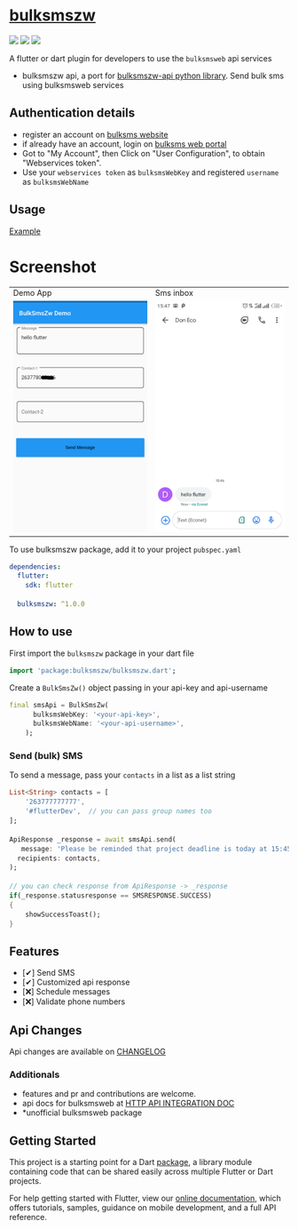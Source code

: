 # [bulksmszw](http://www.bulksmsweb.com/)

<img src="https://img.shields.io/pub/v/bulksmszw?style=for-the-badge">
<img src="https://img.shields.io/github/last-commit/DonnC/bulksmszw">
<img src="https://img.shields.io/twitter/url?label=donix22&style=social&url=https%3A%2F%2Ftwitter.com%2Fdonix_22">

A flutter or dart plugin for developers to use the `bulksmsweb` api services

* bulksmszw api, a port for [bulksmszw-api python library](https://github.com/DonnC/BulkSmsZW-Api). Send bulk sms using bulksmsweb services

## Authentication details
- register an account on [bulksms website](http://www.bulksmsweb.com/)
- if already have an account, login on [bulksms web portal](http://portal.bulksmsweb.com)
- Got to "My Account", then Click on "User Configuration", to obtain "Webservices token".
- Use your `webservices token` as `bulksmsWebKey` and registered `username` as `bulksmsWebName`

## Usage
[Example](https://github.com/DonnC/bulksmszw/tree/main/example/app)

# Screenshot
<table>
   <tr>
      <td> Demo App</td>
      <td> Sms inbox</td>
   </tr>
   <tr>
      <td><img src="screenshots/app.png"</td>
      <td><img src="screenshots/inbox.png"</td>
   </tr>
</table>

To use bulksmszw package, add it to your project `pubspec.yaml`
```yaml
dependencies:
  flutter:
    sdk: flutter

  bulksmszw: ^1.0.0
```

## How to use
First import the `bulksmszw` package in your dart file
```dart
import 'package:bulksmszw/bulksmszw.dart';
```

Create a `BulkSmsZw()` object passing in your api-key and api-username

```dart
final smsApi = BulkSmsZw(
      bulksmsWebKey: '<your-api-key>',
      bulksmsWebName: '<your-api-username>',
    );
```

### Send (bulk) SMS
To send a message, pass your `contacts` in a list as a list string
```dart
List<String> contacts = [
    '263777777777',
    '#flutterDev',  // you can pass group names too
];

ApiResponse _response = await smsApi.send(
   message: 'Please be reminded that project deadline is today at 15:45pm',
  recipients: contacts,
);

// you can check response from ApiResponse -> _response
if(_response.statusresponse == SMSRESPONSE.SUCCESS)
{
    showSuccessToast();
}
```

## Features
- [✔]  Send SMS
- [✔]  Customized api response 
- [❌] Schedule messages
- [❌] Validate phone numbers

## Api Changes
Api changes are available on [CHANGELOG](CHANGELOG.md)

### Additionals
- features and pr and contributions are welcome.
- api docs for bulksmsweb at [HTTP API INTEGRATION DOC](http://portal.bulksmsweb.com/downloads/BulkSMS-API.pdf)
- *unofficial bulksmsweb package

## Getting Started

This project is a starting point for a Dart
[package](https://flutter.dev/developing-packages/),
a library module containing code that can be shared easily across
multiple Flutter or Dart projects.

For help getting started with Flutter, view our 
[online documentation](https://flutter.dev/docs), which offers tutorials, 
samples, guidance on mobile development, and a full API reference.
